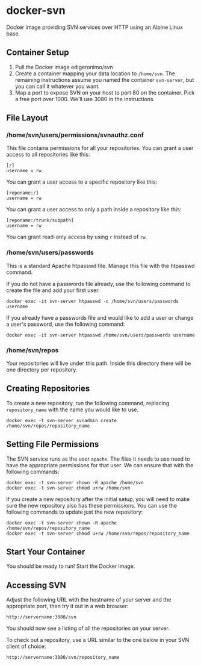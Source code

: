 # docker-svn
Docker image providing SVN services over HTTP using an Alpine Linux base.

## Container Setup

1. Pull the Docker image edigeronimo/svn
2. Create a container mapping your data location to `/home/svn`. The remaining instructions assume you named the container `svn-server`, but you can call it whatever you want.
3. Map a port to expose SVN on your host to port 80 on the container. Pick a free port over 1000. We'll use 3080 in the instructions.

## File Layout
### /home/svn/users/permissions/svnauthz.conf

This file contains permissions for all your repositories. You can grant a user access to all repositories like this:

```
[/]
username = rw
```

You can grant a user access to a specific repository like this:

```
[reponame:/]
username = rw
```

You can grant a user access to only a path inside a repository like this:

```
[reponame:/trunk/subpath]
username = rw
```

You can grant read-only access by using `r` instead of `rw`.

### /home/svn/users/passwords

This is a standard Apache htpasswd file. Manage this file with the htpasswd command.

If you do not have a passwords file already, use the following command to create the file and add your first user:

```
docker exec -it svn-server htpasswd -c /home/svn/users/passwords username
```

If you already have a passwords file and would like to add a user or change a user's password, use the following command:

```
docker exec -it svn-server htpasswd /home/svn/users/passwords username
```

### /home/svn/repos

Your repositories will live under this path. Inside this directory there will be one directory per repository.

## Creating Repositories

To create a new repository, run the following command, replacing `repository_name` with the name you would like to use.

```
docker exec -t svn-server svnadmin create /home/svn/repos/repository_name
```

## Setting File Permissions

The SVN service runs as the user `apache`. The files it needs to use need to have the appropriate permissions for that user. We can ensure that with the following commands:

```
docker exec -t svn-server chown -R apache /home/svn
docker exec -t svn-server chmod u+rw /home/svn
```

If you create a new repository after the initial setup, you will need to make sure the new repository also has these permissions. You can use the following commands to update just the new repository:

```
docker exec -t svn-server chown -R apache /home/svn/repos/repository_name
docker exec -t svn-server chmod u+rw /home/svn/repos/repository_name
```

## Start Your Container

You should be ready to run! Start the Docker image.

## Accessing SVN

Adjust the following URL with the hostname of your server and the appropriate port, then try it out in a web browser:

```
http://servername:3080/svn
```

You should now see a listing of all the repositories on your server.

To check out a repository, use a URL similar to the one below in your SVN client of choice:

```
http://servername:3080/svn/repository_name
```
